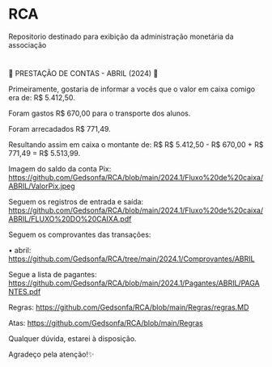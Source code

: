 # RCA
Repositorio destinado para exibição da administração monetária da associação

# 
🚨 PRESTAÇÃO DE CONTAS - ABRIL (2024) 🚨 

Primeiramente, gostaria de informar a vocês que o valor em caixa comigo era de: R$ 5.412,50.

Foram gastos R$ 670,00 para o transporte dos alunos.

Foram arrecadados R$ 771,49.

Resultando assim em caixa o montante de: R$ R$ 5.412,50 - R$ 670,00 + R$ 771,49 = R$ 5.513,99.

Imagem do saldo da conta Pix:
https://github.com/Gedsonfa/RCA/blob/main/2024.1/Fluxo%20de%20caixa/ABRIL/ValorPix.jpeg

Seguem os registros de entrada e saída:
https://github.com/Gedsonfa/RCA/blob/main/2024.1/Fluxo%20de%20caixa/ABRIL/FLUXO%20DO%20CAIXA.pdf

Seguem os comprovantes das transações:

• abril:
https://github.com/Gedsonfa/RCA/tree/main/2024.1/Comprovantes/ABRIL

Segue a lista de pagantes:
https://github.com/Gedsonfa/RCA/blob/main/2024.1/Pagantes/ABRIL/PAGANTES.pdf

Regras:
https://github.com/Gedsonfa/RCA/blob/main/Regras/regras.MD

Atas:
https://github.com/Gedsonfa/RCA/blob/main/Regras

Qualquer dúvida, estarei à disposição. 

Agradeço pela atenção!✨

